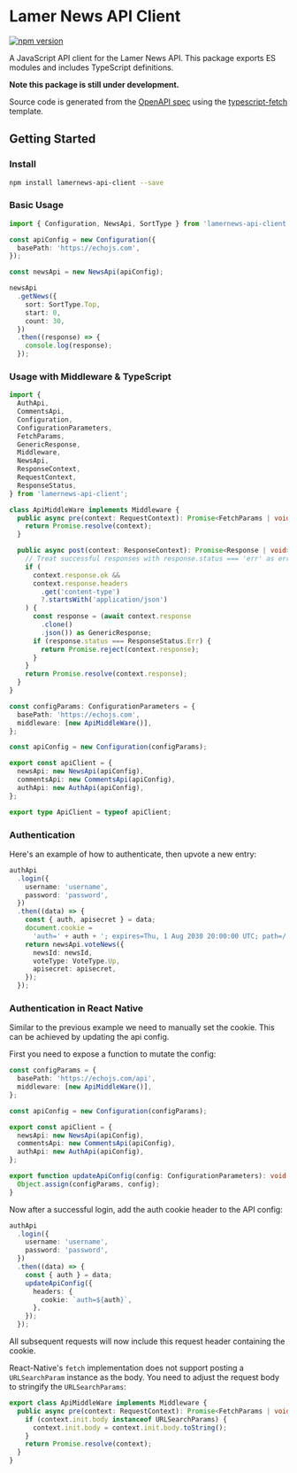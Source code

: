# Lamer News API Client

[![npm version](https://badge.fury.io/js/lamernews-api-client.svg)](https://www.npmjs.com/package/lamernews-api-client)

A JavaScript API client for the Lamer News API. This package exports ES modules and includes TypeScript definitions.

**Note this package is still under development.**

Source code is generated from the [OpenAPI spec](./api/lamernews-schema.yml) using the [typescript-fetch](https://openapi-generator.tech/docs/generators/typescript-fetch/) template.

## Getting Started

### Install

```bash
npm install lamernews-api-client --save
```

### Basic Usage

```ts
import { Configuration, NewsApi, SortType } from 'lamernews-api-client';

const apiConfig = new Configuration({
  basePath: 'https://echojs.com',
});

const newsApi = new NewsApi(apiConfig);

newsApi
  .getNews({
    sort: SortType.Top,
    start: 0,
    count: 30,
  })
  .then((response) => {
    console.log(response);
  });
```

### Usage with Middleware & TypeScript

```ts
import {
  AuthApi,
  CommentsApi,
  Configuration,
  ConfigurationParameters,
  FetchParams,
  GenericResponse,
  Middleware,
  NewsApi,
  ResponseContext,
  RequestContext,
  ResponseStatus,
} from 'lamernews-api-client';

class ApiMiddleWare implements Middleware {
  public async pre(context: RequestContext): Promise<FetchParams | void> {
    return Promise.resolve(context);
  }

  public async post(context: ResponseContext): Promise<Response | void> {
    // Treat successful responses with response.status === 'err' as errors
    if (
      context.response.ok &&
      context.response.headers
        .get('content-type')
        ?.startsWith('application/json')
    ) {
      const response = (await context.response
        .clone()
        .json()) as GenericResponse;
      if (response.status === ResponseStatus.Err) {
        return Promise.reject(context.response);
      }
    }
    return Promise.resolve(context.response);
  }
}

const configParams: ConfigurationParameters = {
  basePath: 'https://echojs.com',
  middleware: [new ApiMiddleWare()],
};

const apiConfig = new Configuration(configParams);

export const apiClient = {
  newsApi: new NewsApi(apiConfig),
  commentsApi: new CommentsApi(apiConfig),
  authApi: new AuthApi(apiConfig),
};

export type ApiClient = typeof apiClient;
```

### Authentication

Here's an example of how to authenticate, then upvote a new entry:

```ts
authApi
  .login({
    username: 'username',
    password: 'password',
  })
  .then((data) => {
    const { auth, apisecret } = data;
    document.cookie =
      'auth=' + auth + '; expires=Thu, 1 Aug 2030 20:00:00 UTC; path=/';
    return newsApi.voteNews({
      newsId: newsId,
      voteType: VoteType.Up,
      apisecret: apisecret,
    });
  });
```

### Authentication in React Native

Similar to the previous example we need to manually set the cookie. This can be achieved by updating the api config.

First you need to expose a function to mutate the config:

```ts
const configParams = {
  basePath: 'https://echojs.com/api',
  middleware: [new ApiMiddleWare()],
};

const apiConfig = new Configuration(configParams);

export const apiClient = {
  newsApi: new NewsApi(apiConfig),
  commentsApi: new CommentsApi(apiConfig),
  authApi: new AuthApi(apiConfig),
};

export function updateApiConfig(config: ConfigurationParameters): void {
  Object.assign(configParams, config);
}
```

Now after a successful login, add the auth cookie header to the API config:

```ts
authApi
  .login({
    username: 'username',
    password: 'password',
  })
  .then((data) => {
    const { auth } = data;
    updateApiConfig({
      headers: {
        cookie: `auth=${auth}`,
      },
    });
  });
```

All subsequent requests will now include this request header containing the cookie.

React-Native's `fetch` implementation does not support posting a `URLSearchParam` instance as the body. You need to adjust the request body to stringify the `URLSearchParams`:

```ts
export class ApiMiddleWare implements Middleware {
  public async pre(context: RequestContext): Promise<FetchParams | void> {
    if (context.init.body instanceof URLSearchParams) {
      context.init.body = context.init.body.toString();
    }
    return Promise.resolve(context);
  }
}
```
